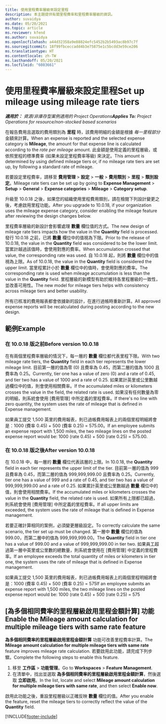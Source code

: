 ```yaml
---
title: 使用里程費率層級來設定里程
description: 本主題提供有關里程費率和里程費率層級的資訊。
author: suvaidya
ms.date: 05/20/2021
ms.topic: article
ms.reviewer: kfend
ms.author: suvaidya
ms.openlocfilehash: a44d32358a9e88824efc5452b2b5493ac8b97c7f
ms.sourcegitcommit: 18f99fbceccadd4b3e75875e1c5bcdd3e59ce206
ms.translationtype: HT
ms.contentlocale: zh-TW
ms.lasthandoff: 05/20/2021
ms.locfileid: "6083661"
---
```

# <a name="set-up-mileage-using-mileage-rate-tiers"></a><span data-ttu-id="c258d-103">使用里程費率層級來設定里程</span><span class="sxs-lookup"><span data-stu-id="c258d-103">Set up mileage using mileage rate tiers</span></span>

<span data-ttu-id="c258d-104">_**適用於：** 資源/非庫存型案例適用的 Project Operations_</span><span class="sxs-lookup"><span data-stu-id="c258d-104">_**Applies To:** Project Operations for resource/non-stocked based scenarios_</span></span>

<span data-ttu-id="c258d-105">在報告費用且選取的費用類別為 **里程** 時，該費用明細的金額是根據 *每一里程部分* 金額來計算。</span><span class="sxs-lookup"><span data-stu-id="c258d-105">When an expense is reported and the selected expense category is **Mileage**, the amount for that expense line is calculated according to the *rate per mileage* amount.</span></span> <span data-ttu-id="c258d-106">此金額是使用定義的里程層級，或依照里程的標準費率 (如果未設定里程費率等級) 來決定。</span><span class="sxs-lookup"><span data-stu-id="c258d-106">This amount is determined by using defined mileage tiers or, if no mileage rate tiers are set up, by following a standard rate of mileage.</span></span> 

<span data-ttu-id="c258d-107">若要設定里程費率，請移至 **費用管理** > **設定** > **一般** > **費用類別** > **里程** > **類別設定**。</span><span class="sxs-lookup"><span data-stu-id="c258d-107">Mileage rate tiers can be set up by going to **Expense Management** > **Setup** > **General** > **Expense categories** > **Mileage** > **Category setup**.</span></span>

<span data-ttu-id="c258d-108">升級至 10.0.18 之後，如果您的組織使用里程費用類別，請在檢閱下列設計變更之後，考慮啟用里程功能。</span><span class="sxs-lookup"><span data-stu-id="c258d-108">After you upgrade to 10.0.18, if your organization uses the mileage expense category, consider enabling the mileage feature after reviewing the design changes below.</span></span> 

<span data-ttu-id="c258d-109">里程費率層級的新設計會影響處理 **數量** 欄位值的方式。</span><span class="sxs-lookup"><span data-stu-id="c258d-109">The new design of mileage rate tiers impacts how the value in the **Quantity** field is processed.</span></span> <span data-ttu-id="c258d-110">發行 10.0.18 之前，已將 **數量** 欄位中的值視為下限。</span><span class="sxs-lookup"><span data-stu-id="c258d-110">Prior to the release of 10.0.18, the value in the **Quantity** field was considered to be the lower limit.</span></span> <span data-ttu-id="c258d-111">當累計越過該值時，會使用對應的費率。</span><span class="sxs-lookup"><span data-stu-id="c258d-111">When accumulation crossed that value, the corresponding rate was used.</span></span>  <span data-ttu-id="c258d-112">自 10.0.18 起，則將 **數量** 欄位中的值視為上限。</span><span class="sxs-lookup"><span data-stu-id="c258d-112">As of 10.0.18, the value in the **Quantity** field is considered the upper limit.</span></span> <span data-ttu-id="c258d-113">當里程累計小於 **數量** 欄位中的值時，會使用對應的費率。</span><span class="sxs-lookup"><span data-stu-id="c258d-113">The corresponding rate is used when mileage accumulation is less than the value in the **Quantity** field.</span></span>  <span data-ttu-id="c258d-114">里程層級的新模型有助於維持各里程層級的一致性，並改善可用性。</span><span class="sxs-lookup"><span data-stu-id="c258d-114">The new model for mileage tiers helps with consistency across mileage tiers and better usability.</span></span>   

<span data-ttu-id="c258d-115">所有已核准的費用報表都會依據新的設計，在進行過帳時重新計算。</span><span class="sxs-lookup"><span data-stu-id="c258d-115">All approved expense reports will be recalculated during posting according to the new design.</span></span>

## <a name="example"></a><span data-ttu-id="c258d-116">範例</span><span class="sxs-lookup"><span data-stu-id="c258d-116">Example</span></span>
 
### <a name="before-version-10018"></a><span data-ttu-id="c258d-117">在 10.0.18 版之前</span><span class="sxs-lookup"><span data-stu-id="c258d-117">Before version 10.0.18</span></span>
<span data-ttu-id="c258d-118">在有兩個里程費率層級的情況下，每一層的 **數量** 欄位都代表里程下限。</span><span class="sxs-lookup"><span data-stu-id="c258d-118">With two mileage rate tiers, the **Quantity** field in each tier represents the lower mileage limit.</span></span> <span data-ttu-id="c258d-119">目前第一層的值為零 (0) 且費率為 0.45，而第二層的值為 1000 且費率為 0.25。</span><span class="sxs-lookup"><span data-stu-id="c258d-119">Currently, tier one has a value of zero (0) and a rate of 0.45, and tier two has a value of 1000 and a rate of 0.25.</span></span> <span data-ttu-id="c258d-120">如果累計英里或公里數越過欄位中的值，則會使用相關費率。</span><span class="sxs-lookup"><span data-stu-id="c258d-120">If the accumulated miles or kilometers crosses the value in the field, the related rate is used.</span></span> <span data-ttu-id="c258d-121">如果沒有任何數量為零的明細，則系統會使用 [費用管理] 中所定義的里程費率。</span><span class="sxs-lookup"><span data-stu-id="c258d-121">If there's no line with zero quantity, the system uses the rate of mileage that is defined in Expense management.</span></span> 
 
<span data-ttu-id="c258d-122">如果員工提交 1,500 英里的費用報表，則已過帳費用報表上的兩個里程明細將會是：1000 (費率 0.45) + 500 (費率 0.25) = 575.00。</span><span class="sxs-lookup"><span data-stu-id="c258d-122">If an employee submits an expense report with 1,500 miles, the two mileage lines on the posted expense report would be: 1000 (rate 0.45) +  500 (rate 0.25) = 575.00.</span></span>

### <a name="after-version-10018"></a><span data-ttu-id="c258d-123">在 10.0.18 版之後</span><span class="sxs-lookup"><span data-stu-id="c258d-123">After version 10.0.18</span></span>
<span data-ttu-id="c258d-124">在 10.0.18 中，每一層的 **數量** 欄位代表該層的上限。</span><span class="sxs-lookup"><span data-stu-id="c258d-124">In 10.0.18, the **Quantity** field in each tier represents the upper limit of the tier.</span></span> <span data-ttu-id="c258d-125">目前第一層的值為 999 且費率為 0.45，而第二層的值為 999,999,999.00 且費率為 0.25。</span><span class="sxs-lookup"><span data-stu-id="c258d-125">Currently, tier one has a value of 999 and a rate of 0.45, and tier two has a value of 999,999,999.00 and a rate of 0.25.</span></span> <span data-ttu-id="c258d-126">如果累計英里或公里數越過 **數量** 欄位中的值，則會使用相關費率。</span><span class="sxs-lookup"><span data-stu-id="c258d-126">If the accumulated miles or kilometers crosses the value in the **Quantity** field, the related rate is used.</span></span> <span data-ttu-id="c258d-127">如果所有上限都已超過，則系統會使用 [費用管理] 中所定義的里程費率。</span><span class="sxs-lookup"><span data-stu-id="c258d-127">If all upper limits are exceeded, the system uses the rate of mileage that is defined in Expense management.</span></span> 
 
<span data-ttu-id="c258d-128">若要正確計算相同的案例，必須變更層級設定。</span><span class="sxs-lookup"><span data-stu-id="c258d-128">To correctly calculate the same scenario, the tier set up must be changed.</span></span> <span data-ttu-id="c258d-129">第一層中 **數量** 欄位的值為 999.00，而第二層中的值為 999,999,999.00。</span><span class="sxs-lookup"><span data-stu-id="c258d-129">The **Quantity** field in tier one has a value of 999.00 and a value of 999,999,999.00 in tier two.</span></span> <span data-ttu-id="c258d-130">如果員工超過第一層中英里或公里數的總數量，則系統會使用在 [費用管理] 中定義的里程費率。</span><span class="sxs-lookup"><span data-stu-id="c258d-130">If an employee exceeds the total quantity of miles or kilometers in tier one, the system uses the rate of mileage that is defined in Expense management.</span></span> 
  
<span data-ttu-id="c258d-131">如果員工提交 1,500 英里的費用報表，則已過帳費用報表上的兩個里程明細將會是：1000 (費率 0.45) + 500 (費率 0.25) = 575</span><span class="sxs-lookup"><span data-stu-id="c258d-131">If an employee submits an expense report with 1,500 miles, the two mileage lines on the posted expense report would be: 1000 (rate 0.45) +  500 (rate 0.25) = 575</span></span>

## <a name="enable-the-mileage-amount-calculation-for-multiple-mileage-tiers-with-same-rate-feature"></a><span data-ttu-id="c258d-132">[為多個相同費率的里程層級啟用里程金額計算] 功能</span><span class="sxs-lookup"><span data-stu-id="c258d-132">Enable the Mileage amount calculation for multiple mileage tiers with same rate feature</span></span>

<span data-ttu-id="c258d-133">**為多個相同費率的里程層級啟用里程金額計算** 功能可改善里程費率計算。</span><span class="sxs-lookup"><span data-stu-id="c258d-133">The **Mileage amount calculation for multiple mileage tiers with same rate** feature improves mileage rate calculation.</span></span> <span data-ttu-id="c258d-134">若要啟用此功能，請完成下列步驟。</span><span class="sxs-lookup"><span data-stu-id="c258d-134">Complete the following steps to enable this feature.</span></span>

1. <span data-ttu-id="c258d-135">移至 **工作區** > **功能管理**。</span><span class="sxs-lookup"><span data-stu-id="c258d-135">Go to **Workspaces** > **Feature Management**.</span></span> 
2. <span data-ttu-id="c258d-136">在清單中，找出並選取 **為多個相同費率的里程層級啟用里程金額計算**，然後選取 **立即啟用**。</span><span class="sxs-lookup"><span data-stu-id="c258d-136">In the list, locate and select **Mileage amount calculation for multiple mileage tiers with same rate**, and then select **Enable now**.</span></span>

<span data-ttu-id="c258d-137">啟用此功能之後，重設里程層級以正確反映 **數量** 欄位的值。</span><span class="sxs-lookup"><span data-stu-id="c258d-137">After you enable the feature, reset the mileage tiers to correctly reflect the value of the **Quantity** field.</span></span> 


[!INCLUDE[footer-include](../includes/footer-banner.md)]
